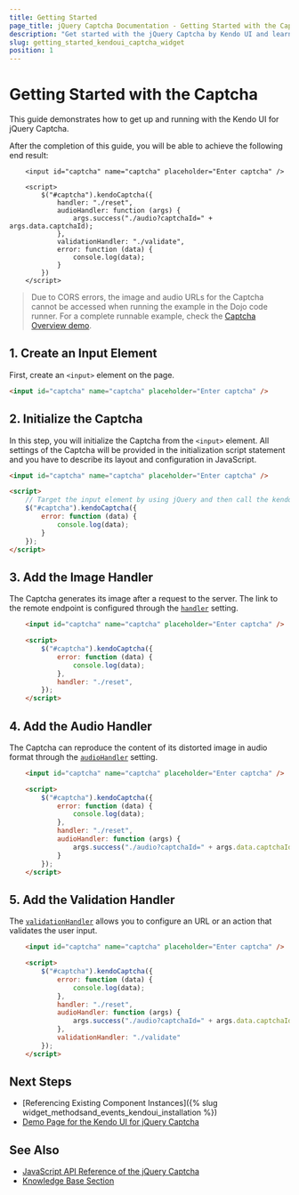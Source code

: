```yaml
---
title: Getting Started
page_title: jQuery Captcha Documentation - Getting Started with the Captcha
description: "Get started with the jQuery Captcha by Kendo UI and learn how to create, initialize, and enable the component."
slug: getting_started_kendoui_captcha_widget
position: 1
---
```


# Getting Started with the Captcha

This guide demonstrates how to get up and running with the Kendo UI for jQuery Captcha.

After the completion of this guide, you will be able to achieve the following end result:

```dojo
    <input id="captcha" name="captcha" placeholder="Enter captcha" />
    
    <script>
        $("#captcha").kendoCaptcha({
            handler: "./reset",
            audioHandler: function (args) {
                args.success("./audio?captchaId=" + args.data.captchaId);
            },
            validationHandler: "./validate",
            error: function (data) {
                console.log(data);
            }
        })
    </script>
```

> Due to CORS errors, the image and audio URLs for the Captcha cannot be accessed when running the example in the Dojo code runner. For a complete runnable example, check the [Captcha Overview demo](https://demos.telerik.com/kendo-ui/captcha/index).

## 1. Create an Input Element

First, create an `<input>` element on the page.

```html
<input id="captcha" name="captcha" placeholder="Enter captcha" />
```

## 2. Initialize the Captcha

In this step, you will initialize the Captcha from the `<input>` element. All settings of the Captcha will be provided in the initialization script statement and you have to describe its layout and configuration in JavaScript.

```html
<input id="captcha" name="captcha" placeholder="Enter captcha" />

<script>
    // Target the input element by using jQuery and then call the kendoCaptcha() method.
    $("#captcha").kendoCaptcha({
        error: function (data) {
            console.log(data);
        }
    });
</script>
```

## 3. Add the Image Handler

The Captcha generates its image after a request to the server. The link to the remote endpoint is configured through the [`handler`](/api/javascript/ui/captcha/configuration/handler) setting.

```html
    <input id="captcha" name="captcha" placeholder="Enter captcha" />

    <script>
        $("#captcha").kendoCaptcha({
            error: function (data) {
                console.log(data);
            },
            handler: "./reset",
        });
    </script>
```

## 4. Add the Audio Handler

The Captcha can reproduce the content of its distorted image in audio format through the [`audioHandler`](/api/javascript/ui/captcha/configuration/audiohandler) setting.

```html
    <input id="captcha" name="captcha" placeholder="Enter captcha" />

    <script>
        $("#captcha").kendoCaptcha({
            error: function (data) {
                console.log(data);
            },
            handler: "./reset",
            audioHandler: function (args) {
                args.success("./audio?captchaId=" + args.data.captchaId)
            }
        });
    </script>
```

## 5. Add the Validation Handler

The [`validationHandler`](/api/javascript/ui/captcha/configuration/validationhandler) allows you to configure an URL or an action that validates the user input. 

```html
    <input id="captcha" name="captcha" placeholder="Enter captcha" />

    <script>
        $("#captcha").kendoCaptcha({
            error: function (data) {
                console.log(data);
            },
            handler: "./reset",
            audioHandler: function (args) {
                args.success("./audio?captchaId=" + args.data.captchaId)
            },
            validationHandler: "./validate"
        });
    </script>
```

## Next Steps

* [Referencing Existing Component Instances]({% slug widget_methodsand_events_kendoui_installation %})
* [Demo Page for the Kendo UI for jQuery Captcha](https://demos.telerik.com/kendo-ui/captcha/index)

## See Also

* [JavaScript API Reference of the jQuery Captcha](/api/javascript/ui/captcha)
* [Knowledge Base Section](/knowledge-base)

<script>
  window.onload = function() {
    document.getElementsByClassName("btn-run")[0].click();
  }
</script>
